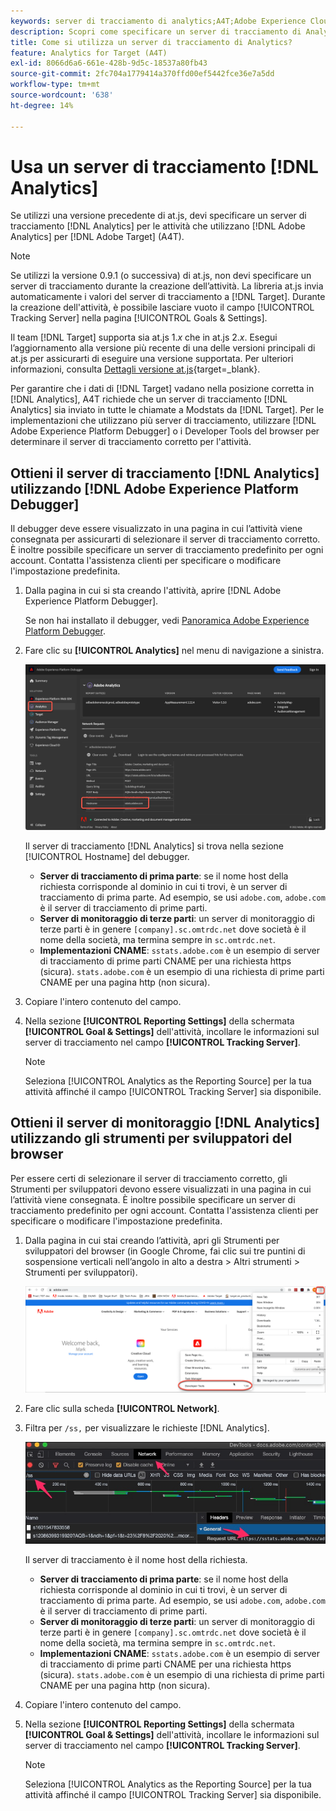 ```yaml
---
keywords: server di tracciamento di analytics;A4T;Adobe Experience Cloud debugger;Adobe Experience Platform debugger;origine per la generazione di rapporti;strumenti per sviluppatori
description: Scopri come specificare un server di tracciamento di Analytics per le attività che utilizzano Analytics for [!DNL Target] (A4T) se utilizzi una versione precedente di at.js.
title: Come si utilizza un server di tracciamento di Analytics?
feature: Analytics for Target (A4T)
exl-id: 8066d6a6-661e-428b-9d5c-18537a80fb43
source-git-commit: 2fc704a1779414a370ffd00ef5442fce36e7a5dd
workflow-type: tm+mt
source-wordcount: '638'
ht-degree: 14%

---
```


# Usa un server di tracciamento [!DNL Analytics]

Se utilizzi una versione precedente di at.js, devi specificare un server di tracciamento [!DNL Analytics] per le attività che utilizzano [!DNL Adobe Analytics] per [!DNL Adobe Target] (A4T).

>[!NOTE]
>
>Se utilizzi la versione 0.9.1 (o successiva) di at.js, non devi specificare un server di tracciamento durante la creazione dell’attività. La libreria at.js invia automaticamente i valori del server di tracciamento a [!DNL Target]. Durante la creazione dell&#39;attività, è possibile lasciare vuoto il campo [!UICONTROL Tracking Server] nella pagina [!UICONTROL Goals & Settings].
>
>Il team [!DNL Target] supporta sia at.js 1.*x* che in at.js 2.*x*. Esegui l’aggiornamento alla versione più recente di una delle versioni principali di at.js per assicurarti di eseguire una versione supportata. Per ulteriori informazioni, consulta [Dettagli versione at.js](https://experienceleague.adobe.com/docs/target-dev/developer/client-side/at-js-implementation/target-atjs-versions.html?lang=it){target=_blank}.

Per garantire che i dati di [!DNL Target] vadano nella posizione corretta in [!DNL Analytics], A4T richiede che un server di tracciamento [!DNL Analytics] sia inviato in tutte le chiamate a Modstats da [!DNL Target]. Per le implementazioni che utilizzano più server di tracciamento, utilizzare [!DNL Adobe Experience Platform Debugger] o i Developer Tools del browser per determinare il server di tracciamento corretto per l&#39;attività.

## Ottieni il server di tracciamento [!DNL Analytics] utilizzando [!DNL Adobe Experience Platform Debugger]

Il debugger deve essere visualizzato in una pagina in cui l’attività viene consegnata per assicurarti di selezionare il server di tracciamento corretto. È inoltre possibile specificare un server di tracciamento predefinito per ogni account. Contatta l&#39;assistenza clienti per specificare o modificare l&#39;impostazione predefinita.

1. Dalla pagina in cui si sta creando l&#39;attività, aprire [!DNL Adobe Experience Platform Debugger].

   Se non hai installato il debugger, vedi [Panoramica Adobe Experience Platform Debugger](https://experienceleague.adobe.com/docs/platform-learn/data-collection/debugger/overview.html).

1. Fare clic su **[!UICONTROL Analytics]** nel menu di navigazione a sinistra.

   ![Immagine Screen_DebuggerTrackServ](assets/Screen_DebuggerTrackServ.png)

   Il server di tracciamento [!DNL Analytics] si trova nella sezione [!UICONTROL Hostname] del debugger.

   * **Server di tracciamento di prima parte**: se il nome host della richiesta corrisponde al dominio in cui ti trovi, è un server di tracciamento di prima parte. Ad esempio, se usi `adobe.com`, `adobe.com` è il server di tracciamento di prime parti.
   * **Server di monitoraggio di terze parti**: un server di monitoraggio di terze parti è in genere `[company].sc.omtrdc.net` dove società è il nome della società, ma termina sempre in `sc.omtrdc.net`.
   * **Implementazioni CNAME**: `sstats.adobe.com` è un esempio di server di tracciamento di prime parti CNAME per una richiesta https (sicura). `stats.adobe.com` è un esempio di una richiesta di prime parti CNAME per una pagina http (non sicura).

1. Copiare l&#39;intero contenuto del campo.

1. Nella sezione **[!UICONTROL Reporting Settings]** della schermata **[!UICONTROL Goal & Settings]** dell&#39;attività, incollare le informazioni sul server di tracciamento nel campo **[!UICONTROL Tracking Server]**.

   >[!NOTE]
   >
   >Seleziona [!UICONTROL Analytics as the Reporting Source] per la tua attività affinché il campo [!UICONTROL Tracking Server] sia disponibile.

## Ottieni il server di monitoraggio [!DNL Analytics] utilizzando gli strumenti per sviluppatori del browser

Per essere certi di selezionare il server di tracciamento corretto, gli Strumenti per sviluppatori devono essere visualizzati in una pagina in cui l’attività viene consegnata. È inoltre possibile specificare un server di tracciamento predefinito per ogni account. Contatta l&#39;assistenza clienti per specificare o modificare l&#39;impostazione predefinita.

1. Dalla pagina in cui stai creando l’attività, apri gli Strumenti per sviluppatori del browser (in Google Chrome, fai clic sui tre puntini di sospensione verticali nell’angolo in alto a destra > Altri strumenti > Strumenti per sviluppatori).

   ![Strumenti per sviluppatori Chrome](/help/main/c-integrating-target-with-mac/a4t/assets/chrome-dev-tools.png)

1. Fare clic sulla scheda **[!UICONTROL Network]**.

1. Filtra per `/ss,` per visualizzare le richieste [!DNL Analytics].

   ![Strumenti per sviluppatori Chrome con /ss search](/help/main/c-integrating-target-with-mac/a4t/assets/chrome-search.png)

   Il server di tracciamento è il nome host della richiesta.

   * **Server di tracciamento di prima parte**: se il nome host della richiesta corrisponde al dominio in cui ti trovi, è un server di tracciamento di prima parte. Ad esempio, se usi `adobe.com`, `adobe.com` è il server di tracciamento di prime parti.
   * **Server di monitoraggio di terze parti**: un server di monitoraggio di terze parti è in genere `[company].sc.omtrdc.net` dove società è il nome della società, ma termina sempre in `sc.omtrdc.net`.
   * **Implementazioni CNAME**: `sstats.adobe.com` è un esempio di server di tracciamento di prime parti CNAME per una richiesta https (sicura). `stats.adobe.com` è un esempio di una richiesta di prime parti CNAME per una pagina http (non sicura).

1. Copiare l&#39;intero contenuto del campo.

1. Nella sezione **[!UICONTROL Reporting Settings]** della schermata **[!UICONTROL Goal & Settings]** dell&#39;attività, incollare le informazioni sul server di tracciamento nel campo **[!UICONTROL Tracking Server]**.

   >[!NOTE]
   >
   >Seleziona [!UICONTROL Analytics as the Reporting Source] per la tua attività affinché il campo [!UICONTROL Tracking Server] sia disponibile.
